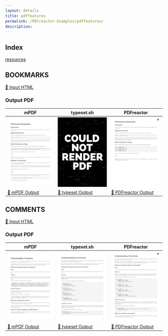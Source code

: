 ```yaml
---
layout: details
title: pdffeatures
permalink: /PDFreactor-Examples/pdffeatures/
description: 
---
```


## Index
<div class="boxes">
                            <a href="/compare.html2pdf.tools/PDFreactor-Examples/pdffeatures/resources/">
                                resources
                            </a>
</div>

## BOOKMARKS

[📄 Input HTML](/html/PDFreactor%20Examples/pdffeatures/bookmarks.html)

### Output PDF

| mPDF | typeset.sh | PDFreactor |
|---------|---------|---------|
| ![mPDF Preview](mpdf__html_PDFreactor_Examples_pdffeatures_bookmarks.html.png) | ![typeset Preview](typeset__html_PDFreactor_Examples_pdffeatures_bookmarks.html.png) | ![PDFreactor Preview](pdfreactor__html_PDFreactor_Examples_pdffeatures_bookmarks.html.png) |
| [📕 mPDF Output](mpdf__html_PDFreactor_Examples_pdffeatures_bookmarks.html.pdf) | [📕 typeset Output](typeset__html_PDFreactor_Examples_pdffeatures_bookmarks.html.pdf) | [📕 PDFreactor Output](pdfreactor__html_PDFreactor_Examples_pdffeatures_bookmarks.html.pdf) |

## COMMENTS

[📄 Input HTML](/html/PDFreactor%20Examples/pdffeatures/comments.html)

### Output PDF

| mPDF | typeset.sh | PDFreactor |
|---------|---------|---------|
| ![mPDF Preview](mpdf__html_PDFreactor_Examples_pdffeatures_comments.html.png) | ![typeset Preview](typeset__html_PDFreactor_Examples_pdffeatures_comments.html.png) | ![PDFreactor Preview](pdfreactor__html_PDFreactor_Examples_pdffeatures_comments.html.png) |
| [📕 mPDF Output](mpdf__html_PDFreactor_Examples_pdffeatures_comments.html.pdf) | [📕 typeset Output](typeset__html_PDFreactor_Examples_pdffeatures_comments.html.pdf) | [📕 PDFreactor Output](pdfreactor__html_PDFreactor_Examples_pdffeatures_comments.html.pdf) |


